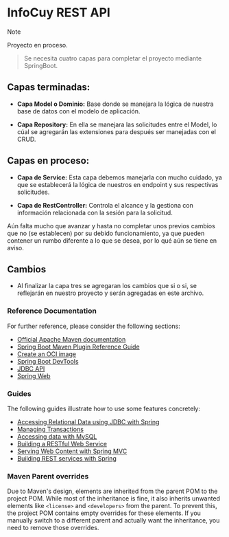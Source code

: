 # InfoCuy REST API 

> [!NOTE]
> Proyecto en proceso.

> Se necesita cuatro capas para completar el proyecto mediante SpringBoot.
## Capas terminadas:

- **Capa Model o Dominio:** Base donde se manejara la lógica de nuestra base de datos con el modelo de aplicación.

- **Capa Repository:** En ella se manejara las solicitudes entre el Model, lo cúal se agregarán las extensiones para después ser manejadas con el CRUD.

## Capas en proceso:

- **Capa de Service:** Esta capa debemos manejarla con mucho cuidado, ya que se establecerá la lógica de nuestros en endpoint y sus respectivas solicitudes.

- **Capa de RestController:** Controla el alcance y la gestiona con información relacionada con la sesión para la solicitud.

Aún falta mucho que avanzar y hasta no completar unos previos cambios que no (se establecen) por su debido funcionamiento, ya que pueden contener un rumbo diferente a lo que se desea, por lo qué aún se tiene en aviso.

## Cambios

- Al finalizar la capa tres se agregaran los cambios que si o si, se reflejarán en nuestro proyecto y serán agregadas en este archivo.

### Reference Documentation

For further reference, please consider the following sections:

* [Official Apache Maven documentation](https://maven.apache.org/guides/index.html)
* [Spring Boot Maven Plugin Reference Guide](https://docs.spring.io/spring-boot/docs/3.3.1/maven-plugin/reference/html/)
* [Create an OCI image](https://docs.spring.io/spring-boot/docs/3.3.1/maven-plugin/reference/html/#build-image)
* [Spring Boot DevTools](https://docs.spring.io/spring-boot/docs/3.3.1/reference/htmlsingle/index.html#using.devtools)
* [JDBC API](https://docs.spring.io/spring-boot/docs/3.3.1/reference/htmlsingle/index.html#data.sql)
* [Spring Web](https://docs.spring.io/spring-boot/docs/3.3.1/reference/htmlsingle/index.html#web)

### Guides

The following guides illustrate how to use some features concretely:

* [Accessing Relational Data using JDBC with Spring](https://spring.io/guides/gs/relational-data-access/)
* [Managing Transactions](https://spring.io/guides/gs/managing-transactions/)
* [Accessing data with MySQL](https://spring.io/guides/gs/accessing-data-mysql/)
* [Building a RESTful Web Service](https://spring.io/guides/gs/rest-service/)
* [Serving Web Content with Spring MVC](https://spring.io/guides/gs/serving-web-content/)
* [Building REST services with Spring](https://spring.io/guides/tutorials/rest/)

### Maven Parent overrides

Due to Maven's design, elements are inherited from the parent POM to the project POM.
While most of the inheritance is fine, it also inherits unwanted elements like `<license>` and `<developers>` from the
parent.
To prevent this, the project POM contains empty overrides for these elements.
If you manually switch to a different parent and actually want the inheritance, you need to remove those overrides.

